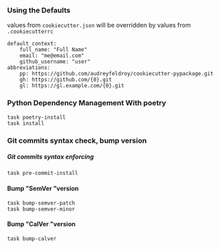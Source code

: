 ### Using the Defaults
values from `cookiecutter.json` will be overridden by values from `.cookiecutterrc`
```
default_context:
    full_name: "Full Name"
    email: "me@email.com"
    github_username: "user"
abbreviations:
    pp: https://github.com/audreyfeldroy/cookiecutter-pypackage.git
    gh: https://github.com/{0}.git
    gl: https://gl.example.com/{0}.git
```



### Python Dependency Management With poetry

```shell
task poetry-install
task install
```

### Git commits syntax check, bump version
##### Git commits syntax enforcing
```shell
task pre-commit-install
```


#### Bump "SemVer "version
```shell
task bump-semver-patch
task bump-semver-minor
```

#### Bump "CalVer "version
```shell
task bump-calver
```